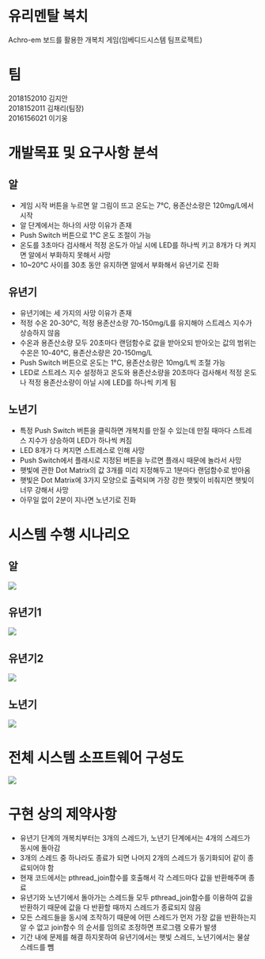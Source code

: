 # 유리멘탈 복치
  Achro-em  보드를 활용한 개복치 게임(임베디드시스템 팀프로젝트)
  
# 팀
2018152010 김지안  
2018152011 김채리(팀장)  
2016156021 이기웅  

# 개발목표 및 요구사항 분석
## 알
* 게임 시작 버튼을 누르면 알 그림이 뜨고 온도는 7°C, 용존산소량은 120mg/L에서 시작
* 알 단계에서는 하나의 사망 이유가 존재
* Push Switch 버튼으로 1°C 온도 조절이 가능
* 온도를 3초마다 검사해서 적정 온도가 아닐 시에 LED를 하나씩 키고 8개가 다 켜지면 알에서 부화하지 못해서 사망
* 10~20°C 사이를 30초 동안 유지하면 알에서 부화해서 유년기로 진화

## 유년기
* 유년기에는 세 가지의 사망 이유가 존재
* 적정 수온 20-30°C, 적정 용존산소량 70-150mg/L를 유지해야 스트레스 지수가 상승하지 않음
* 수온과 용존산소량 모두 20초마다 랜덤함수로 값을 받아오되 받아오는 값의 범위는 수온은 10-40°C, 용존산소량은 20-150mg/L
* Push Switch 버튼으로 온도는 1°C, 용존산소량은 10mg/L씩 조절 가능
* LED로 스트레스 지수 설정하고 온도와 용존산소량을 20초마다 검사해서 적정 온도나 적정 용존산소량이 아닐 시에 LED를 하나씩 키게 됨

## 노년기
* 특정 Push Switch 버튼을 클릭하면 개복치를 만질 수 있는데 만질 때마다 스트레스 지수가 상승하여 LED가 하나씩 켜짐
* LED 8개가 다 켜지면 스트레스로 인해 사망
* Push Switch에서 플래시로 지정된 버튼을 누르면 플래시 때문에 놀라서 사망
* 햇빛에 관한 Dot Matrix의 값 3개를 미리 지정해두고 1분마다 랜덤함수로 받아옴
* 햇빛은 Dot Matrix에 3가지 모양으로 출력되며 가장 강한 햇빛이 비춰지면 햇빛이 너무 강해서 사망
* 아무일 없이 2분이 지나면 노년기로 진화

# 시스템 수행 시나리오
## 알
<img src=https://user-images.githubusercontent.com/74261590/101538488-89a9db80-39e0-11eb-8d0c-b76f28d3101e.png>

## 유년기1
<img src=https://user-images.githubusercontent.com/74261590/101538924-194f8a00-39e1-11eb-8e10-b0b19426d1dd.png>

## 유년기2
<img src=https://user-images.githubusercontent.com/74261590/101539053-41d78400-39e1-11eb-869e-6a6150c586d8.png>

## 노년기
<img src=https://user-images.githubusercontent.com/74261590/101539120-57e54480-39e1-11eb-9427-0cf46fa2a79f.png>

# 전체 시스템 소프트웨어 구성도
<img src=https://user-images.githubusercontent.com/74261590/101615614-aa5e4980-3a51-11eb-8184-4fddb0dc44a7.png>

# 구현 상의 제약사항
* 유년기 단계의 개복치부터는 3개의 스레드가, 노년기 단계에서는 4개의 스레드가 동시에 돌아감
* 3개의 스레드 중 하나라도 종료가 되면 나머지 2개의 스레드가 동기화되어 같이 종료되어야 함
* 현재 코드에서는 pthread_join함수를 호출해서 각 스레드마다 값을 반환해주며 종료
* 유년기와 노년기에서 돌아가는 스레드들 모두 pthread_join함수를 이용하여 값을 반환하기 때문에 값을 다 반환할 때까지 스레드가 종료되지 않음
* 모든 스레드들을 동시에 조작하기 때문에 어떤 스레드가 먼저 가장 값을 반환하는지 알 수 없고 join함수 의 순서를 임의로 조정하면 프로그램 오류가 발생
* 기간 내에 문제를 해결 하지못하여 유년기에서는 햇빛 스레드, 노년기에서는 물살 스레드를 뺌 
 
